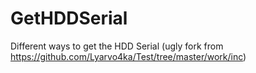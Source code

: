 # GetHDDSerial
Different ways to get the HDD Serial (ugly fork from https://github.com/Lyarvo4ka/Test/tree/master/work/inc)
